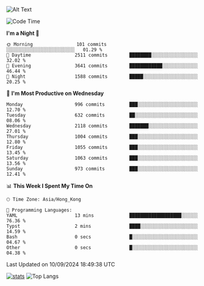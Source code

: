 ![Alt Text](https://media.tenor.com/3Gehha8RO-sAAAAC/goose-dance.gif)

<!--START_SECTION:waka-->
![Code Time](http://img.shields.io/badge/Code%20Time-290%20hrs%2051%20mins-blue)

**I'm a Night 🦉** 

```text
🌞 Morning                101 commits         ░░░░░░░░░░░░░░░░░░░░░░░░░   01.29 % 
🌆 Daytime                2511 commits        ████████░░░░░░░░░░░░░░░░░   32.02 % 
🌃 Evening                3641 commits        ████████████░░░░░░░░░░░░░   46.44 % 
🌙 Night                  1588 commits        █████░░░░░░░░░░░░░░░░░░░░   20.25 % 
```
📅 **I'm Most Productive on Wednesday** 

```text
Monday                   996 commits         ███░░░░░░░░░░░░░░░░░░░░░░   12.70 % 
Tuesday                  632 commits         ██░░░░░░░░░░░░░░░░░░░░░░░   08.06 % 
Wednesday                2118 commits        ███████░░░░░░░░░░░░░░░░░░   27.01 % 
Thursday                 1004 commits        ███░░░░░░░░░░░░░░░░░░░░░░   12.80 % 
Friday                   1055 commits        ███░░░░░░░░░░░░░░░░░░░░░░   13.45 % 
Saturday                 1063 commits        ███░░░░░░░░░░░░░░░░░░░░░░   13.56 % 
Sunday                   973 commits         ███░░░░░░░░░░░░░░░░░░░░░░   12.41 % 
```


📊 **This Week I Spent My Time On** 

```text
🕑︎ Time Zone: Asia/Hong_Kong

💬 Programming Languages: 
YAML                     13 mins             ███████████████████░░░░░░   76.36 % 
Typst                    2 mins              ████░░░░░░░░░░░░░░░░░░░░░   14.59 % 
Bash                     0 secs              █░░░░░░░░░░░░░░░░░░░░░░░░   04.67 % 
Other                    0 secs              █░░░░░░░░░░░░░░░░░░░░░░░░   04.38 % 
```


 Last Updated on 10/09/2024 18:49:38 UTC
<!--END_SECTION:waka-->
[![stats](https://github-readme-stats-rose-phi.vercel.app/api?username=jxncted&count_private=true)](https://github.com/jxncted/github-readme-stats)
![Top Langs](https://github-readme-stats-rose-phi.vercel.app/api/top-langs/?username=jxncted\&layout=compact&hide=c,assembly,jupyter%20notebook)
